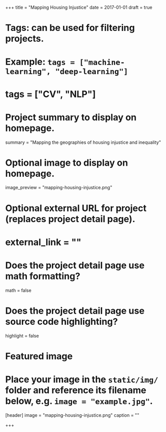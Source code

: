 +++
title = "Mapping Housing Injustice"
date = 2017-01-01
draft = true

# Tags: can be used for filtering projects.
# Example: `tags = ["machine-learning", "deep-learning"]`
# tags = ["CV", "NLP"]

# Project summary to display on homepage.
summary = "Mapping the geographies of housing injustice and inequality"

# Optional image to display on homepage.
image_preview = "mapping-housing-injustice.png"

# Optional external URL for project (replaces project detail page).
# external_link = ""

# Does the project detail page use math formatting?
math = false

# Does the project detail page use source code highlighting?
highlight = false

# Featured image
# Place your image in the `static/img/` folder and reference its filename below, e.g. `image = "example.jpg"`.
[header]
image = "mapping-housing-injustice.png"
caption = ""

+++
